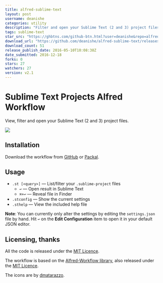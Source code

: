 ```yaml
---
title: alfred-sublime-text
layout: post
username: deanishe
categories: utility
description: "Filter and open your Sublime Text (2 and 3) project files from Alfred."
tags: sublime-text
star_src: "https://ghbtns.com/github-btn.html?user=deanishe&repo=alfred-sublime-text&type=star&count=true"
download_url: "https://github.com/deanishe/alfred-sublime-text/releases/download/v2.1/Sublime.Text.Projects-2.1.alfredworkflow"
download_count: 51
release_publish_date: 2016-05-10T10:08:38Z
date_submitted: 2016-12-18
forks: 0
stars: 27
watchers: 27
version: v2.1
---
```

# Sublime Text Projects Alfred Workflow #

View, filter and open your Sublime Text (2 and 3) project files.

![][demo]

## Installation ##

Download the workflow from [GitHub][gh-releases] or [Packal][packal].

## Usage ##

- `.st [<query>]` — List/filter your `.sublime-project` files
	+ `↩` — Open result in Sublime Text
	+ `⌘+↩` — Reveal file in Finder
- `.stconfig` — Show the current settings
- `.sthelp` — View the included help file

**Note**: You can currently only alter the settings by editing the `settings.json` file by hand. Hit `↩` on the **Edit Configuration** item to open it in your default JSON editor.

## Licensing, thanks ##

All the code is released under the [MIT Licence][mit].

The workflow is based on the [Alfred-Workflow library][alfred-workflow], also released under the [MIT Licence][mit].

The icons are by [dmatarazzo][dmatarazzo].


[alfred-workflow]: http://www.deanishe.net/alfred-workflow/
[demo]: https://raw.githubusercontent.com/deanishe/alfred-sublime-text/master/demo.gif
[gh-releases]: https://github.com/deanishe/alfred-sublime-text/releases/latest
[packal]: http://www.packal.org/workflow/sublime-text-projects
[mit]: http://opensource.org/licenses/MIT
[dmatarazzo]: https://github.com/dmatarazzo/Sublime-Text-2-Icon